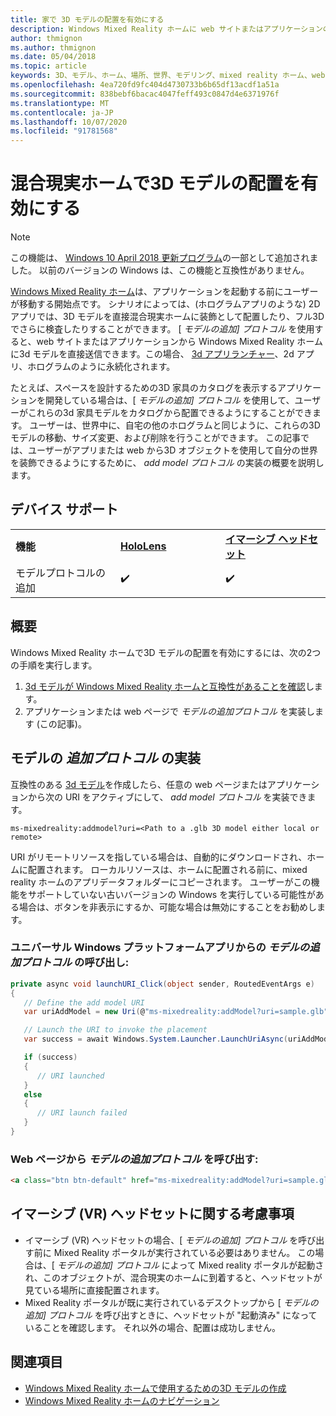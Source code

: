 ```yaml
---
title: 家で 3D モデルの配置を有効にする
description: Windows Mixed Reality ホームに web サイトまたはアプリケーションの3D モデルを配置する方法
author: thmignon
ms.author: thmignon
ms.date: 05/04/2018
ms.topic: article
keywords: 3D、モデル、ホーム、場所、世界、モデリング、mixed reality ホーム、web、アプリ
ms.openlocfilehash: 4ea720fd9fc404d4730733b6b65df13acdf1a51a
ms.sourcegitcommit: 838bebf6bacac4047feff493c0847d4e6371976f
ms.translationtype: MT
ms.contentlocale: ja-JP
ms.lasthandoff: 10/07/2020
ms.locfileid: "91781568"
---
```

# <a name="enable-placement-of-3d-models-in-the-mixed-reality-home"></a>混合現実ホームで3D モデルの配置を有効にする

> [!NOTE]
> この機能は、 [Windows 10 April 2018 更新プログラム](https://docs.microsoft.com/windows/mixed-reality/enthusiast-guide/release-notes-april-2018)の一部として追加されました。 以前のバージョンの Windows は、この機能と互換性がありません。

[Windows Mixed Reality ホーム](../discover/navigating-the-windows-mixed-reality-home.md)は、アプリケーションを起動する前にユーザーが移動する開始点です。 シナリオによっては、(ホログラムアプリのような) 2D アプリでは、3D モデルを直接混合現実ホームに装飾として配置したり、フル3D でさらに検査したりすることができます。 [ *モデルの追加] プロトコル* を使用すると、web サイトまたはアプリケーションから Windows Mixed Reality ホームに3d モデルを直接送信できます。この場合、 [3d アプリランチャー](3d-app-launcher-design-guidance.md)、2d アプリ、ホログラムのように永続化されます。 

たとえば、スペースを設計するための3D 家具のカタログを表示するアプリケーションを開発している場合は、[ *モデルの追加] プロトコル* を使用して、ユーザーがこれらの3d 家具モデルをカタログから配置できるようにすることができます。 ユーザーは、世界中に、自宅の他のホログラムと同じように、これらの3D モデルの移動、サイズ変更、および削除を行うことができます。 この記事では、ユーザーがアプリまたは web から3D オブジェクトを使用して自分の世界を装飾できるようにするために、 *add model プロトコル* の実装の概要を説明します。

## <a name="device-support"></a>デバイス サポート

<table>
    <colgroup>
    <col width="33%" />
    <col width="33%" />
    <col width="33%" />
    </colgroup>
    <tr>
        <td><strong>機能</strong></td>
        <td><a href="../hololens-hardware-details.md"><strong>HoloLens</strong></a></td>
        <td><a href="../discover/immersive-headset-hardware-details.md"><strong>イマーシブ ヘッドセット</strong></a></td>
    </tr>
     <tr>
        <td>モデルプロトコルの追加</td>
        <td>✔️</td>
        <td>✔️</td>
    </tr>
</table>

## <a name="overview"></a>概要

Windows Mixed Reality ホームで3D モデルの配置を有効にするには、次の2つの手順を実行します。
1. [3d モデルが Windows Mixed Reality ホームと互換性があることを確認](creating-3d-models-for-use-in-the-windows-mixed-reality-home.md)します。
2. アプリケーションまたは web ページで *モデルの追加プロトコル* を実装します (この記事)。

## <a name="implementing-the-add-model-protocol"></a>モデルの *追加プロトコル* の実装

互換性のある [3d モデル](creating-3d-models-for-use-in-the-windows-mixed-reality-home.md)を作成したら、任意の web ページまたはアプリケーションから次の URI をアクティブにして、 *add model プロトコル* を実装できます。

```
ms-mixedreality:addmodel?uri=<Path to a .glb 3D model either local or remote>
```

URI がリモートリソースを指している場合は、自動的にダウンロードされ、ホームに配置されます。 ローカルリソースは、ホームに配置される前に、mixed reality ホームのアプリデータフォルダーにコピーされます。 ユーザーがこの機能をサポートしていない古いバージョンの Windows を実行している可能性がある場合は、ボタンを非表示にするか、可能な場合は無効にすることをお勧めします。 

### <a name="invoking-the-add-model-protocol-from-a-universal-windows-platform-app"></a>ユニバーサル Windows プラットフォームアプリからの *モデルの追加プロトコル* の呼び出し:

```C#
private async void launchURI_Click(object sender, RoutedEventArgs e)
{
   // Define the add model URI
   var uriAddModel = new Uri(@"ms-mixedreality:addModel?uri=sample.glb");

   // Launch the URI to invoke the placement
   var success = await Windows.System.Launcher.LaunchUriAsync(uriAddModel);

   if (success)
   {
      // URI launched
   }
   else
   {
      // URI launch failed
   }
}
```

### <a name="invoking-the-add-model-protocol-from-a-webpage"></a>Web ページから *モデルの追加プロトコル* を呼び出す:

```html
<a class="btn btn-default" href="ms-mixedreality:addModel?uri=sample.glb"> Place 3D Model </a>
```

## <a name="considerations-for-immersive-vr-headsets"></a>イマーシブ (VR) ヘッドセットに関する考慮事項

* イマーシブ (VR) ヘッドセットの場合、[ *モデルの追加] プロトコル* を呼び出す前に Mixed Reality ポータルが実行されている必要はありません。 この場合は、[ *モデルの追加] プロトコル* によって Mixed reality ポータルが起動され、このオブジェクトが、混合現実のホームに到着すると、ヘッドセットが見ている場所に直接配置されます。 
* Mixed Reality ポータルが既に実行されているデスクトップから [ *モデルの追加] プロトコル* を呼び出すときに、ヘッドセットが "起動済み" になっていることを確認します。 それ以外の場合、配置は成功しません。 

## <a name="see-also"></a>関連項目

* [Windows Mixed Reality ホームで使用するための3D モデルの作成](creating-3d-models-for-use-in-the-windows-mixed-reality-home.md)
* [Windows Mixed Reality ホームのナビゲーション](../discover/navigating-the-windows-mixed-reality-home.md)
